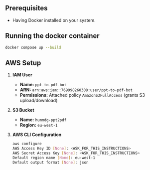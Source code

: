 ## Prerequisites

- Having Docker installed on your system.

## Running the docker container

```bash
docker compose up --build
```

## AWS Setup

1. **IAM User**

   - **Name:** `ppt-to-pdf-bot`
   - **ARN:** `arn:aws:iam::769998260308:user/ppt-to-pdf-bot`
   - **Permissions:** Attached policy `AmazonS3FullAccess` (grants S3 upload/download)

2. **S3 Bucket**

   - **Name:** `hummdg-ppt2pdf`
   - **Region:** `eu-west-1`

3. **AWS CLI Configuration**
   ```bash
   aws configure
   AWS Access Key ID [None]: <ASK_FOR_THIS_INSTRUCTIONS>
   AWS Secret Access Key [None]: <ASK_FOR_THIS_INSTRUCTIONS>
   Default region name [None]: eu-west-1
   Default output format [None]: json
   ```
